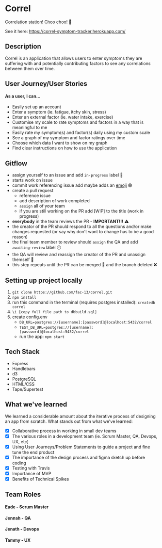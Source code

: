 # Correl
Correlation station! Choo choo! :station:

See it here: https://correl-symptom-tracker.herokuapp.com/

## Description
Correl is an application that allows users to enter symptoms they are suffering with and potentially contributing factors to  see any correlations between them over time.

## User Journey/User Stories
#### As a user, I can...
- Easily set up an account
- Enter a symptom (ie. fatigue, itchy skin, stress)
- Enter an external factor (ie. water intake, exercise)
- Customise my scale to rate symptoms and factors in a way that is meaningful to me
- Easily rate my symptom(s) and factor(s) daily using my custom scale
- See a graph of my symptom and factor ratings over time
- Choose which data I want to show on my graph
- Find clear instructions on how to use the application

## Gitflow

 - assign yourself to an issue and add `in-progress` label :traffic_light:
 - starts work on issue
 - commit work referencing issue add maybe adds an [emoji](https://gitmoji.carloscuesta.me/) :smile:
 - create a pull request
     - reference issue
     - add description of work completed
     - `assign` all of your team
     - if you are still working on the PR add [WIP] to the title (work in progress)
- __everybody__ in the team reviews the PR - **IMPORTANT!!!** :warning:
- the creator of the PR should respond to all the questions and/or make changes requested (or say why don't want to change has to be a good reason)
- the final team member to review should `assign` the QA and add `awaiting-review` label :clock1:
- the QA will review and reassign the creator of the PR and unassign themself :wave:
- this step repeats until the PR can be merged :twisted_rightwards_arrows: and the branch deleted :x:

## Setting up project locally
1. `git clone https://github.com/fac-13/correl.git`
2. `npm install`
3. run this command in the terminal (requires postgres installed): `createdb correl`
4.  `\i [copy full file path to dbbuild.sql]`
5. create config.env
	- `DB_URL=postgres://[username]:[password]@localhost:5432/correl`
	- `TEST_DB_URL=postgres://[username]:[password]@localhost:5432/correl`
	- run the app: `npm start`

## Tech Stack
- Express
- Handlebars
- d3
- PostgreSQL
- HTML/CSS
- Tape/Supertest


## What we've learned
We learned a considerable amount about the iterative process of designing an app from scratch. What stands out from what we've learned:
- [x] Collaborative process in working in small dev teams
- [x] The various roles in a development team (ie. Scrum Master, QA, Devops, UX, etc)
- [x] Using User Journeys/Problem Statements to guide a project and fine tune the end product
- [x] The importance of the design process and figma sketch up before coding
- [x] Testing with Travis
- [x] Importance of MVP
- [x] Benefits of Technical Spikes

## Team Roles
#### Eade - Scrum Master
#### Jennah - QA
#### Jenath - Devops
#### Tammy - UX
